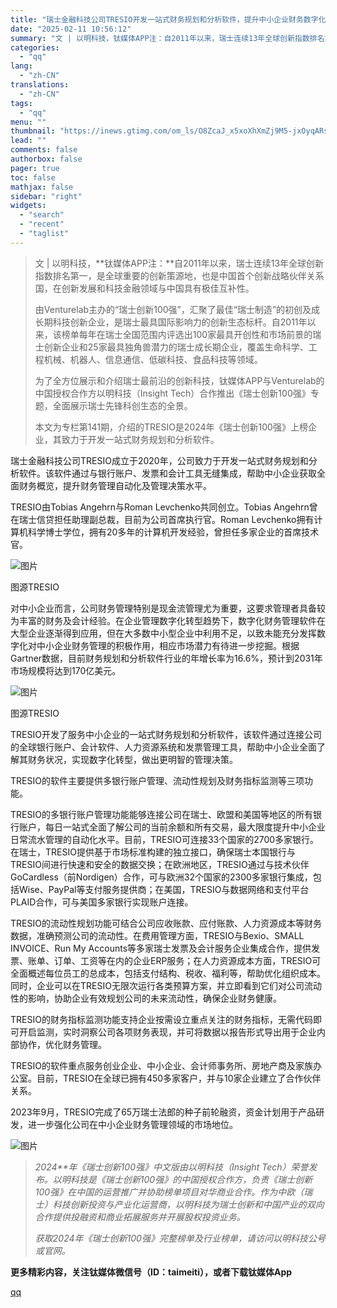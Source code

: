 ```yaml
---
title: "瑞士金融科技公司TRESIO开发一站式财务规划和分析软件，提升中小企业财务数字化管理及智能决策水平 | 瑞士创新100强"
date: "2025-02-11 10:56:12"
summary: "文 | 以明科技，钛媒体APP注：自2011年以来，瑞士连续13年全球创新指数排名第一，是全球重要的..."
categories:
  - "qq"
lang:
  - "zh-CN"
translations:
  - "zh-CN"
tags:
  - "qq"
menu: ""
thumbnail: "https://inews.gtimg.com/om_ls/O8ZcaJ_x5xoXhXmZj9M5-jxOyqARsZMw5x5Msl8w7vZaYAA_640360/0"
lead: ""
comments: false
authorbox: false
pager: true
toc: false
mathjax: false
sidebar: "right"
widgets:
  - "search"
  - "recent"
  - "taglist"
---
```


> 文 | 以明科技，**钛媒体APP注：**自2011年以来，瑞士连续13年全球创新指数排名第一，是全球重要的创新策源地，也是中国首个创新战略伙伴关系国，在创新发展和科技金融领域与中国具有极佳互补性。
> 
> 由Venturelab主办的“瑞士创新100强”，汇聚了最佳“瑞士制造”的初创及成长期科技创新企业，是瑞士最具国际影响力的创新生态标杆。自2011年以来，该榜单每年在瑞士全国范围内评选出100家最具开创性和市场前景的瑞士创新企业和25家最具独角兽潜力的瑞士成长期企业，覆盖生命科学、工程机械、机器人、信息通信、低碳科技、食品科技等领域。
> 
> 为了全方位展示和介绍瑞士最前沿的创新科技，钛媒体APP与Venturelab的中国授权合作方以明科技（Insight Tech）合作推出《瑞士创新100强》专题，全面展示瑞士先锋科创生态的全景。
> 
> 本文为专栏第141期，介绍的TRESIO是2024年《瑞士创新100强》上榜企业，其致力于开发一站式财务规划和分析软件。

瑞士金融科技公司TRESIO成立于2020年，公司致力于开发一站式财务规划和分析软件。该软件通过与银行账户、发票和会计工具无缝集成，帮助中小企业获取全面财务概览，提升财务管理自动化及管理决策水平。

TRESIO由Tobias Angehrn与Roman Levchenko共同创立。Tobias Angehrn曾在瑞士信贷担任助理副总裁，目前为公司首席执行官。Roman Levchenko拥有计算机科学博士学位，拥有20多年的计算机开发经验，曾担任多家企业的首席技术官。

![图片](https://inews.gtimg.com/om_bt/O60t_7-PMkg2SGVTzTSaREZp21HqXDJqAgTzKea0h4auIAA/1000)

图源TRESIO

对中小企业而言，公司财务管理特别是现金流管理尤为重要，这要求管理者具备较为丰富的财务及会计经验。在企业管理数字化转型趋势下，数字化财务管理软件在大型企业逐渐得到应用，但在大多数中小型企业中利用不足，以致未能充分发挥数字化对中小企业财务管理的积极作用，相应市场潜力有待进一步挖掘。根据Gartner数据，目前财务规划和分析软件行业的年增长率为16.6%，预计到2031年市场规模将达到170亿美元。

![图片](https://inews.gtimg.com/om_bt/OGP0hGfheyJm9FoqLcRsg0DZ85s3HwQ0mhynk9C1M89RIAA/641)

图源TRESIO

TRESIO开发了服务中小企业的一站式财务规划和分析软件，该软件通过连接公司的全球银行账户、会计软件、人力资源系统和发票管理工具，帮助中小企业全面了解其财务状况，实现数字化转型，做出更明智的管理决策。

TRESIO的软件主要提供多银行账户管理、流动性规划及财务指标监测等三项功能。

TRESIO的多银行账户管理功能能够连接公司在瑞士、欧盟和美国等地区的所有银行账户，每日一站式全面了解公司的当前余额和所有交易，最大限度提升中小企业日常流水管理的自动化水平。目前，TRESIO可连接33个国家的2700多家银行。在瑞士，TRESIO提供基于市场标准构建的独立接口，确保瑞士本国银行与TRESIO间进行快速和安全的数据交换；在欧洲地区，TRESIO通过与技术伙伴GoCardless（前Nordigen）合作，可与欧洲32个国家的2300多家银行集成，包括Wise、PayPal等支付服务提供商；在美国，TRESIO与数据网络和支付平台PLAID合作，可与美国多家银行实现账户连接。

TRESIO的流动性规划功能可结合公司应收账款、应付账款、人力资源成本等财务数据，准确预测公司的流动性。在费用管理方面，TRESIO与Bexio、SMALL INVOICE、Run My Accounts等多家瑞士发票及会计服务企业集成合作，提供发票、账单、订单、工资等在内的企业ERP服务；在人力资源成本方面，TRESIO可全面概述每位员工的总成本，包括支付结构、税收、福利等，帮助优化组织成本。同时，企业可以在TRESIO无限次运行各类预算方案，并立即看到它们对公司流动性的影响，协助企业有效规划公司的未来流动性，确保企业财务健康。

TRESIO的财务指标监测功能支持企业按需设立重点关注的财务指标，无需代码即可开启监测，实时洞察公司各项财务表现，并可将数据以报告形式导出用于企业内部协作，优化财务管理。

TRESIO的软件重点服务创业企业、中小企业、会计师事务所、房地产商及家族办公室。目前，TRESIO在全球已拥有450多家客户，并与10家企业建立了合作伙伴关系。

2023年9月，TRESIO完成了65万瑞士法郎的种子前轮融资，资金计划用于产品研发，进一步强化公司在中小企业财务管理领域的市场地位。

![图片](https://inews.gtimg.com/om_bt/Oz1nL6sRUfjpSspdqYnaJDZcnx1wgcpgJ2fE36XLTiCgsAA/641)

> *2024**年《瑞士创新100强》中文版由以明科技（Insight Tech）荣誉发布。以明科技是《瑞士创新100强》的中国授权合作方，负责《瑞士创新100强》在中国的运营推广并协助榜单项目对华商业合作。作为中欧（瑞士）科技创新投资与产业化运营商，以明科技为瑞士创新和中国产业的双向合作提供投融资和商业拓展服务并开展股权投资业务。* 
> 
> *获取2024年《瑞士创新100强》完整榜单及行业榜单，请访问以明科技公号或官网。*

**更多精彩内容，关注钛媒体微信号（ID：taimeiti），或者下载钛媒体App**

[qq](https://new.qq.com/rain/a/20250211A02ZVW00)
